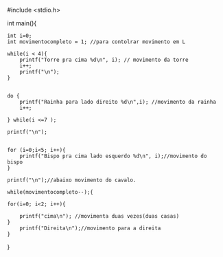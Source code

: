 #include <stdio.h>

int main(){
	
	int i=0;
	int movimentocompleto = 1; //para contolrar movimento em L
	
	while(i < 4){
		printf("Torre pra cima %d\n", i); // movimento da torre
		i++;
		printf("\n");
	}
	
	
	do {
		printf("Rainha para lado direito %d\n",i); //movimento da rainha
		i++;
		
	} while(i <=7 );
	
	printf("\n");
	
	
	for (i=0;i<5; i++){
		printf("Bispo pra cima lado esquerdo %d\n", i);//movimento do bispo
	}
	
	printf("\n");//abaixo movimento do cavalo.
	
	while(movimentocompleto--);{
		
	for(i=0; i<2; i++){
		
		printf("cima\n"); //movimenta duas vezes(duas casas)
	}	
		printf("Direita\n");//movimento para a direita
	}
	
		
		
		
	
	
	
}